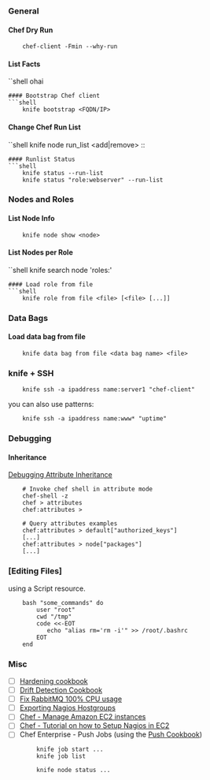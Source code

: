### General

#### Chef Dry Run
```shell
    chef-client -Fmin --why-run
```
#### List Facts
``shell
    ohai
```
#### Bootstrap Chef client
```shell
    knife bootstrap <FQDN/IP>
```
#### Change Chef Run List
``shell
    knife node run_list <add|remove> <node> <cookbook>::<recipe>
```
#### Runlist Status
```shell
    knife status --run-list
    knife status "role:webserver" --run-list
```
### Nodes and Roles

#### List Node Info
```shell
    knife node show <node>
```
#### List Nodes per Role
``shell
    knife search node 'roles:<role name>'
```
#### Load role from file
```shell
    knife role from file <file> [<file> [...]]
```
### Data Bags

#### Load data bag from file
```shell
    knife data bag from file <data bag name> <file>
```
### knife + SSH
```shell
    knife ssh -a ipaddress name:server1 "chef-client"
```
you can also use patterns:
```shell
    knife ssh -a ipaddress name:www* "uptime"
```
### Debugging

#### Inheritance

[Debugging Attribute
Inheritance](http://lzone.de/Chef-How-To-Debug-Active-Attributes)
```shell
    # Invoke chef shell in attribute mode
    chef-shell -z
    chef > attributes
    chef:attributes >

    # Query attributes examples
    chef:attributes > default["authorized_keys"]
    [...]
    chef:attributes > node["packages"]
    [...]
```
### [Editing Files]

using a Script resource.
```shell
    bash "some_commands" do
        user "root"
        cwd "/tmp"
        code <<-EOT
           echo "alias rm='rm -i'" >> /root/.bashrc
        EOT
    end
```
### Misc

- [ ]   [Hardening
    cookbook](https://github.com/hardening-io/chef-os-hardening)
- [ ]   [Drift Detection Cookbook](https://github.com/stathy/drift_tracking)
- [ ]   [Fix RabbitMQ 100% CPU
    usage](http://lzone.de/Solving+100%25+CPU+usage+of+Chef)
- [ ]   [Exporting Nagios
    Hostgroups](http://lzone.de/Simple-Chef-to-Nagios-Hostgroup-Export)
- [ ]   [Chef - Manage Amazon EC2
    instances](http://gerhardlazu.com/2010/08/using-chef-to-manage-amazon-ec2-instances-part1/)
- [ ]   [Chef - Tutorial on how to Setup Nagios in
    EC2](http://wiki.opscode.com/display/chef/Nagios+Quick+Start)
- [ ]   Chef Enterprise - Push Jobs (using the [Push
    Cookbook](https://github.com/opscode-cookbooks/push-jobs))
```shell
        knife job start ...
        knife job list

        knife node status ...
```
